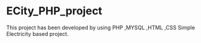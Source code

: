 # ECity_PHP_project
This project has been developed by using PHP ,MYSQL ,HTML  ,CSS
Simple Electricity based project.

